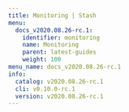 ```yaml
---
title: Monitoring | Stash
menu:
  docs_v2020.08.26-rc.1:
    identifier: monitoring
    name: Monitoring
    parent: latest-guides
    weight: 100
menu_name: docs_v2020.08.26-rc.1
info:
  catalog: v2020.08.26-rc.1
  cli: v0.10.0-rc.1
  version: v2020.08.26-rc.1
---
```



